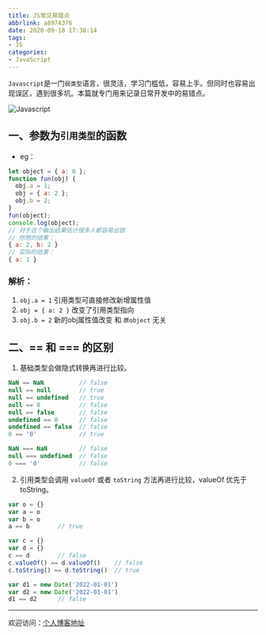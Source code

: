 ```yaml
---
title: JS常见易错点
abbrlink: a8974376
date: 2020-09-18 17:38:14
tags:
- JS
categories:
- JavaScript
---
```


`Javascript`是一门`弱类型`语言，很灵活，学习门槛低，容易上手。但同时也容易出现误区，遇到很多坑。本篇就专门用来记录日常开发中的易错点。

![Javascript](https://tiven.cn/static/img/img-js-01-an40onMK-Y-Y6IeYxOwDH.jpg)

<!-- more -->

## 一、参数为`引用类型`的函数

* eg：

```js
let object = { a: 0 }; 
function fun(obj) {
  obj.a = 1;       
  obj = { a: 2 };  
  obj.b = 2;       
}
fun(object);
console.log(object);
// 对于这个输出结果估计很多人都容易出错  
// 你想的结果：
{ a: 2, b: 2 }
// 实际的结果：
{ a: 1 }
```

### 解析：
1. `obj.a = 1` 引用类型可直接修改新增属性值
2. `obj = { a: 2 }` 改变了引用类型指向
3. `obj.b = 2` 新的obj属性值改变 和 `原object` 无关

## 二、== 和 === 的区别

1. 基础类型会做隐式转换再进行比较。

```js
NaN == NaN          // false
null == null        // true
null == undefined   // true
null == 0           // false
null == false       // false
undefined == 0      // false
undefined == false  // false
0 == '0'            // true

NaN === NaN         // false
null === undefined  // false
0 === '0'           // false
```

2. 引用类型会调用 `valueOf` 或者 `toString` 方法再进行比较，valueOf 优先于 toString。

```js
var o = {}
var a = o
var b = o
a == b        // true

var c = {}
var d = {}
c == d        // false
c.valueOf() == d.valueOf()    // false
c.toString() == d.toString()  // true

var d1 = new Date('2022-01-01')
var d2 = new Date('2022-01-01')
d1 == d2      // false
```



---

欢迎访问：[个人博客地址](https://tiven.cn/p/a8974376/ "天問博客")
